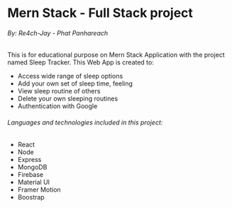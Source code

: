 # Mern Stack - Full Stack project 

###### By: Re4ch-Jay - Phat Panhareach

This is for educational purpose on Mern Stack Application with the project named Sleep Tracker. This Web App is created to:

- Access wide range of sleep options
- Add your own set of sleep time, feeling
- View sleep routine of others
- Delete your own sleeping routines
- Authentication with Google

###### Languages and technologies included in this project: 
- React
- Node 
- Express
- MongoDB
- Firebase
- Material UI
- Framer Motion
- Boostrap

